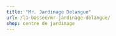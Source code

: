 ```yaml
---
title: "Mr. Jardinage Delangue"
url: /la-bassee/mr-jardinage-delangue/
shop: centre de jardinage
---
```

